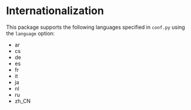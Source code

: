 # Internationalization

This package supports the following languages specified in `conf.py` using the  `language` option:

- ar
- cs
- de
- es
- fr
- it
- ja
- nl
- ru
- zh_CN
